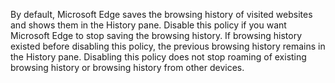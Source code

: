 By default, Microsoft Edge saves the browsing history of visited websites and shows them in the History pane. Disable this policy if you want Microsoft Edge to stop saving the browsing history.  If browsing history existed before disabling this policy, the previous browsing history remains in the History pane.  Disabling this policy does not stop roaming of existing browsing history or browsing history from other devices.
